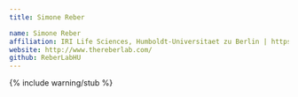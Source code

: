 ```yaml
---
title: Simone Reber

name: Simone Reber
affiliation: IRI Life Sciences, Humboldt-Universitaet zu Berlin | https://www.iri-ls.hu-berlin.de/en
website: http://www.thereberlab.com/
github: ReberLabHU
---
```

{% include warning/stub %}

